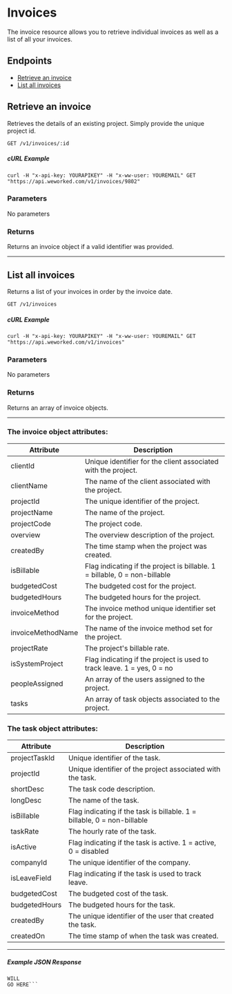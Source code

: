 
# Invoices
The invoice resource allows you to retrieve individual invoices as well as a list of all your invoices.

## Endpoints
* [Retrieve an invoice](#retrieve-an-invoice)
* [List all invoices](#list-all-invoices)

## Retrieve an invoice
Retrieves the details of an existing project. Simply provide the unique project id.

`GET /v1/invoices/:id`

##### cURL Example
`curl -H "x-api-key: YOURAPIKEY" -H "x-ww-user: YOUREMAIL" GET "https://api.weworked.com/v1/invoices/9802"`

### Parameters
No parameters

### Returns
Returns an invoice object if a valid identifier was provided. 

-------------

## List all invoices
Returns a list of your invoices in order by the invoice date.

`GET /v1/invoices`

##### cURL Example
`curl -H "x-api-key: YOURAPIKEY" -H "x-ww-user: YOUREMAIL" GET "https://api.weworked.com/v1/invoices"`

### Parameters
No parameters

### Returns
Returns an array of invoice objects.

-------------

### The invoice object attributes:

| Attribute  | Description   |
| ---------- | ------------- |
| clientId   | Unique identifier for the client associated with the project.  |
| clientName       | The name of the client associated with the project.  |
| projectId    | The unique identifier of the project. |
| projectName       | The name of the project.  |
| projectCode      | The project code.  |
| overview        | The overview description of the project.  |
| createdBy    | The time stamp when the project was created.  |
| isBillable   | Flag indicating if the project is billable. 1 = billable, 0 = non-billable  |
| budgetedCost  | The budgeted cost for the project.  |
| budgetedHours    | The budgeted hours for the project. |
| invoiceMethod    | The invoice method unique identifier set for the project.  |
| invoiceMethodName    | The name of the invoice method set for the project.  |
| projectRate    | The project's billable rate.  |
| isSystemProject    | Flag indicating if the project is used to track leave. 1 = yes, 0 = no  |
| peopleAssigned    | An array of the users assigned to the project.  |
| tasks    | An array of task objects associated to the project.  |

### The task object attributes:

| Attribute  | Description   |
| ---------- | ------------- |
| projectTaskId   | Unique identifier of the task.  |
| projectId       | Unique identifier of the project associated with the task.  |
| shortDesc    | The task code description. |
| longDesc       | The name of the task.  |
| isBillable      | Flag indicating if the task is billable. 1 = billable, 0 = non-billable  |
| taskRate      | The hourly rate of the task.  |
| isActive      | Flag indicating if the task is active. 1 = active, 0 = disabled  |
| companyId      | The unique identifier of the company.  |
| isLeaveField      | Flag indicating if the task is used to track leave. |
| budgetedCost      | The budgeted cost of the task. |
| budgetedHours      | The budgeted hours for the task.  |
| createdBy      | The unique identifier of the user that created the task.  |
| createdOn      | The time stamp of when the task was created.  |

-------------

##### Example JSON Response
```SAMPLE RESPONSE
WILL
GO HERE```




